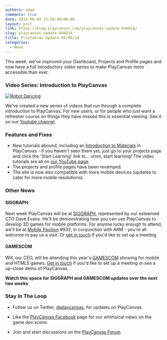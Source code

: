```yaml
---
authors: adam
comments: true
date: 2014-08-04 15:50:49+00:00
layout: post
link: https://blog.playcanvas.com/playcanvas-update-040814/
slug: playcanvas-update-040814
title: PlayCanvas Update 04/08/14
categories:
  - News
---
```


This week, we've improved your Dashboard, Projects and Profile pages and now have a full introductory video series to make PlayCanvas more accessible than ever.

### Video Series: Introduction to PlayCanvas

[![Robot Dancing](/img/Robot-Dance.jpg)](https://www.youtube.com/playlist?list=PL0KdXFF26E4Azwcu1WabxGwJaPgKuc927)

We've created a new series of videos that run through a complete introduction to PlayCanvas. For new users, or for people who just want a refresher course on things they have missed this is essential viewing. See it on our [Youtube channel](https://www.youtube.com/playlist?list=PL0KdXFF26E4Azwcu1WabxGwJaPgKuc927).

### Features and Fixes

- New tutorials abound, including an [Introduction to Materials](https://developer.playcanvas.com/tutorials/basic-materials/) in PlayCanvas - if you haven't seen them yet, just go to your projects page and click the 'Start Learning' link to... umm, start learning! The video tutorials are all on [our YouTube page](https://www.youtube.com/user/playcanvas).
- The projects and profile pages have been revamped.
- The site is now also compatible with more mobile devices (updates to cater for more mobile resolutions).

### Other News

#### SIGGRAPH

Next week PlayCanvas will be at [SIGGRAPH](http://s2014.siggraph.org/), represented by our esteemed CTO Dave Evans. He'll be demonstrating how you can use PlayCanvas to develop 3D games for mobile platforms. For anyone lucky enough to attend, we'll be at [Mobile Pavilion](http://s2014.siggraph.org/exhibitors-advertisers/siggraph-2014-mobile-pavilion) #933, in conjunction with ARM - you're all welcome to pay us a visit. Or [get in touch](mailto:info@playcanvas.com) if you'd like to set up a meeting.

#### GAMESCOM

Will, our CEO, will be attending this year's [GAMESCOM](https://www.gamescom.global/) showing for mobile and HTML5 games. [Get in touch](mailto:info@playcanvas.com) if you'd like to set up a meeting or see a up-close demo of PlayCanvas.

**Watch this space for SIGGRAPH and GAMESCOM updates over the next two weeks**

### Stay In The Loop

- Follow us on Twitter, [@playcanvas](https://twitter.com/playcanvas), for updates on PlayCanvas.

- Like the [PlayCanvas Facebook](https://facebook.com/playcanvas) page for our whimsical views on the game dev scene.

- Join and start discussions on the [PlayCanvas Forum](https://forum.playcanvas.com/).
